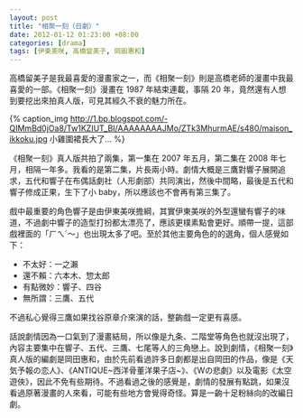 ```yaml
--- 
layout: post
title: "相聚一刻（日劇）"
date: 2012-01-12 01:23:00 +08:00
categories: [drama]
tags: [伊東美咲, 高橋留美子, 岡田惠和]
---
```


高橋留美子是我最喜愛的漫畫家之一，而《相聚一刻》則是高橋老師的漫畫中我最喜愛的一部。《相聚一刻》漫畫在 1987 年結束連載，事隔 20 年，竟然還有人想到要挖出來拍真人版，可見其經久不衰的魅力所在。

{% caption_img http://1.bp.blogspot.com/-QIMmBd0jOa8/Tw1KZIUT_BI/AAAAAAAAJMo/ZTk3MhurmAE/s480/maison_ikkoku.jpg 小雞圍裙長大了... %}

<!-- more -->

《相聚一刻》真人版共拍了兩集，第一集在 2007 年五月，第二集在 2008 年七月，相隔一年多。我看的是第二集，片長兩小時。劇情大概是三鷹對響子展開追求，五代和響子在布偶話劇社（人形劇部）共同演出，然後中間略，最後是五代和響子修成正果，生下了小 baby，所以應該也不會再有第三集了。

戲中最重要的角色響子是由伊東美咲擔綱，其實伊東美咲的外型還蠻有響子的味道，不過劇中響子的造型打扮都太漂亮了，應該更樸素點會更好。順帶一提，這部戲裡面的「ㄏㄟˊ～」也出現太多了吧。至於其他主要角色的的選角，個人感覺如下：

- 不太好：一之瀨
- 還不賴：六本木、惣太郎
- 有點微妙：響子、四谷
- 無所謂：三鷹、五代

不過私心覺得三鷹如果找谷原章介來演的話，整齣戲一定更有喜感。

話說劇情因為一口氣到了漫畫結局，所以像是九条、二階堂等角色也就沒出現了，內容主要集中在響子、五代、三鷹、七尾等人的三角戀上。說到劇情，《相聚一刻》真人版的編劇是岡田惠和，由於先前看過許多日劇都是出自岡田的作品，像是《天気予報の恋人》、《ANTIQUE~西洋骨董洋果子店~》、《Wの悲劇》以及電影《太空遊俠》，因此不免有些期待。不過看過之後的感覺是，劇情的發展有點跳，如果沒看過原著漫畫的人來看，可能有些地方會覺得奇怪。算是一齣十足粉絲向的改編日劇。
